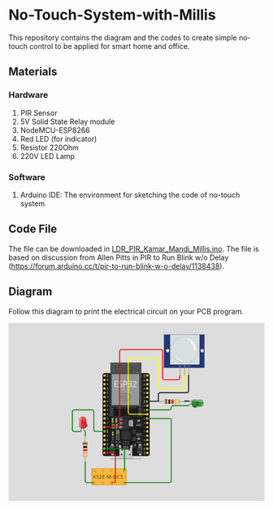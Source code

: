 # No-Touch-System-with-Millis
This repository contains the diagram and the codes to create simple no-touch control to be applied for smart home and office.

## Materials
### Hardware
1. PIR Sensor
2. 5V Solid State Relay module
3. NodeMCU-ESP8266
4. Red LED (for indicator)
5. Resistor 220Ohm
6. 220V LED Lamp

### Software
1. Arduino IDE: The environment for sketching the code of no-touch system
   
## Code File
The file can be downloaded in [LDR_PIR_Kamar_Mandi_Millis.ino](https://github.com/setiawanph/No-Touch-System-with-Millis/blob/main/LDR_PIR_Kamar_Mandi_Millis.ino). The file is based on discussion from Allen Pitts in PIR to Run Blink w/o Delay (https://forum.arduino.cc/t/pir-to-run-blink-w-o-delay/1138438).

## Diagram
Follow this diagram to print the electrical circuit on your PCB program.

![alt text](https://github.com/setiawanph/No-Touch-System-with-Millis/blob/main/Electrical_Diagram.png?raw=true)
